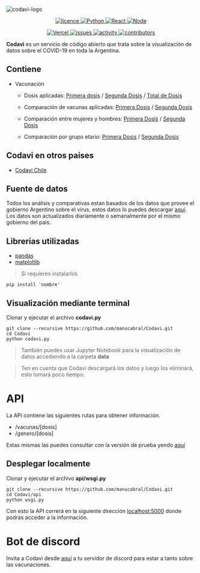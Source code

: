 ![codavi-logo](https://i.imgur.com/r92Bj5n.png)
<div align="center">
  <a href="https://github.com/manucabral/COVID-19-Davi/blob/main/LICENSE"><img src="https://img.shields.io/badge/License-Apache_2.0-red.svg" alt="licence"> </a>
  <a href="https://www.python.org/downloads/release/python-360/"><img src="https://img.shields.io/badge/python-3.9.1-blue.svg" alt="Python"> </a>
  <a href="https://es.reactjs.org/"><img src="https://img.shields.io/badge/React-16.8.6-blue.svg" alt="React"> </a>
  <a href="https://nodejs.org/es/"><img src="https://img.shields.io/badge/Node-14.15.3-00610d.svg" alt="Node"> </a>

  <a href="https://vercel.com"><img src="https://vercelbadge.vercel.app/api/andrewmanu/codavi-web" alt="Vercel"> </a>
  <a href="#"><img src="https://img.shields.io/github/issues/manucabral/Codavi" alt="issues"> </a>
  <a href="#"><img src="https://img.shields.io/github/commit-activity/m/manucabral/Codavi" alt="activity"> </a>
  <a href="#"><img src="https://img.shields.io/github/contributors/manucabral/Codavi" alt="contributors"> </a>
</div>

**Codavi** es un servicio de código abierto que trata sobre la visualización de datos sobre el COVID-19 en toda la Argentina.
## Contiene
- Vacunación
  - Dosis aplicadas: [Primera dosis](https://nbviewer.jupyter.org/github/manucabral/Codavi/blob/main/data/Primera_Dosis/DOSIS1-TotalVacunasAplicadas.ipynb) / [Segunda Dosis](https://nbviewer.jupyter.org/github/manucabral/Codavi/blob/main/data/Segunda_Dosis/DOSIS2-TotalVacunasAplicadas.ipynb) / [Total de Dosis](https://nbviewer.jupyter.org/github/manucabral/Codavi/blob/main/data/TotalDosisAplicadas.ipynb)
   - Comparación de vacunas aplicadas: [Primera Dosis](https://nbviewer.jupyter.org/github/manucabral/Codavi/blob/main/data/Primera_Dosis/DOSIS1-ComparativaVacunasAplicadas.ipynb) / [Segunda Dosis](https://nbviewer.jupyter.org/github/manucabral/Codavi/blob/main/data/Segunda_Dosis/DOSIS2-ComparativaVacunasAplicadas.ipynb)

  - Comparación entre mujeres y hombres: [Primera Dosis](https://nbviewer.jupyter.org/github/manucabral/Codavi/blob/main/data/Primera_Dosis/DOSIS1-ComparativaGenero.ipynb) / [Segunda Dosis](https://nbviewer.jupyter.org/github/manucabral/Codavi/blob/main/data/Segunda_Dosis/DOSIS2-ComparativaGenero.ipynb)
  
  - Comparación por grupo etario: [Primera Dosis](https://nbviewer.jupyter.org/github/manucabral/Codavi/blob/main/data/Primera_Dosis/DOSIS1-ComparativaGrupoEtario.ipynb) / [Segunda Dosis](https://nbviewer.jupyter.org/github/manucabral/Codavi/blob/main/data/Segunda_Dosis/DOSIS2-ComparativaGrupoEtario.ipynb)
  

## Codavi en otros paises
  - [Codavi Chile](https://github.com/leo1q/Codavi-CL)

## Fuente de datos
Todos los análisis y comparativas estan basados de los datos que provee el gobierno Argentino sobre el virus, estos datos lo puedes descargar [aquí](https://datos.gob.ar/dataset/salud-vacunas-contra-covid-19-dosis-aplicadas-republica-argentina---registro-desagregado).
Los datos son actualizados diariamente o semanalmente por el mismo gobierno del país.

## Librerias utilizadas
- [pandas](https://github.com/pandas-dev/pandas)
- [matplotlib](https://github.com/matplotlib/matplotlib)
> Si requieres instalarlos
```
pip install 'nombre'
```

## Visualización mediante terminal
Clonar y ejecutar el archivo **codavi.py**
```
git clone --recursive https://github.com/manucabral/Codavi.git
cd Codavi
python codavi.py
```
> También puedes usar Jupyter Notebook para la visualización de datos accediendo a la carpeta **data**

> Ten en cuenta que Codavi descargará los datos y luego los eliminará, esto tomará poco tiempo.

# API
La API contiene las siguientes rutas para obtener información.

- /vacunas/[dosis]
- /genero/[dosis]

Estas mismas las puedes consultar con la versión de prueba yendo [aquí](http://codavi.herokuapp.com)

## Desplegar localmente
Clonar y ejecutar el archivo **api/wsgi.py**
```
git clone --recursive https://github.com/manucabral/Codavi.git
cd Codavi/api
python wsgi.py
```
Con esto la API correrá en la siguiente dirección [localhost:5000](http://localhost:5000) donde podrás acceder a la información.

# Bot de discord
Invita a Codavi desde [aquí](https://discord.com/oauth2/authorize?client_id=884893298551037983&permissions=8&scope=bot) a tu servidor de discord para estar a tanto sobre las vacunaciones.


